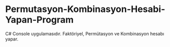 # Permutasyon-Kombinasyon-Hesabi-Yapan-Program
C# Console uygulamasıdır. Faktöriyel, Permütasyon ve Kombinasyon hesabı yapar. 
